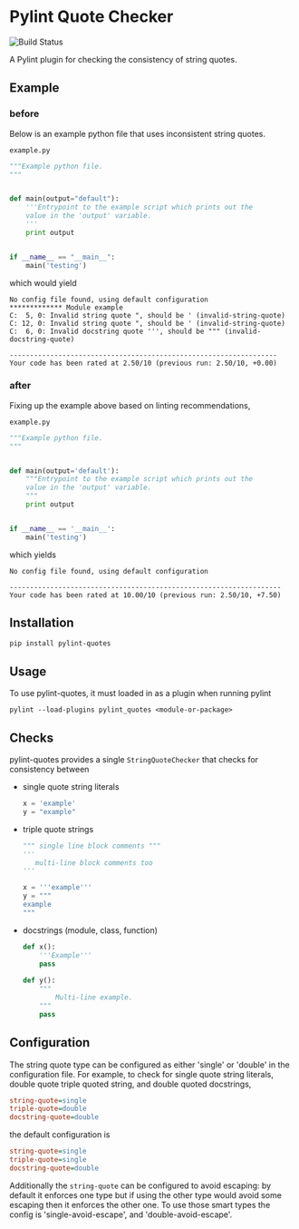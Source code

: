 # Pylint Quote Checker
![Build Status](https://travis-ci.org/edaniszewski/pylint-quotes.svg?branch=master)

A Pylint plugin for checking the consistency of string quotes.

## Example

### before
Below is an example python file that uses inconsistent string quotes.

`example.py`
```python
"""Example python file.
"""


def main(output="default"):
    '''Entrypoint to the example script which prints out the
    value in the 'output' variable.
    '''
    print output


if __name__ == "__main__":
    main('testing')
```
which would yield
```
No config file found, using default configuration
************* Module example
C:  5, 0: Invalid string quote ", should be ' (invalid-string-quote)
C: 12, 0: Invalid string quote ", should be ' (invalid-string-quote)
C:  6, 0: Invalid docstring quote ''', should be """ (invalid-docstring-quote)

------------------------------------------------------------------
Your code has been rated at 2.50/10 (previous run: 2.50/10, +0.00)
```

### after
Fixing up the example above based on linting recommendations,

`example.py`
```python
"""Example python file.
"""


def main(output='default'):
    """Entrypoint to the example script which prints out the
    value in the 'output' variable.
    """
    print output


if __name__ == '__main__':
    main('testing')
```
which yields
```
No config file found, using default configuration

-------------------------------------------------------------------
Your code has been rated at 10.00/10 (previous run: 2.50/10, +7.50)
```

## Installation

```
pip install pylint-quotes
```

## Usage
To use pylint-quotes, it must loaded in as a plugin when running pylint
```
pylint --load-plugins pylint_quotes <module-or-package>
```

## Checks
pylint-quotes provides a single `StringQuoteChecker` that checks for consistency
between
 - single quote string literals
   ```python
   x = 'example'
   y = "example"
   ```
 - triple quote strings
   ```python
   """ single line block comments """
   '''
      multi-line block comments too
   '''
   
   x = '''example'''
   y = """
   example
   """
   ```
 - docstrings (module, class, function)
   ```python
   def x():
       '''Example'''
       pass
       
   def y():
       """
           Multi-line example.
       """
       pass
   ```

## Configuration
The string quote type can be configured as either 'single' or 'double' in the configuration
file. For example, to check for single quote string literals, double quote triple quoted 
string, and double quoted docstrings,
```ini
string-quote=single
triple-quote=double
docstring-quote=double
```

the default configuration is
```ini
string-quote=single
triple-quote=single
docstring-quote=double
```

Additionally the `string-quote` can be configured to avoid escaping: by default
it enforces one type but if using the other type would avoid some escaping then
it enforces the other one. To use those smart types the config is
'single-avoid-escape', and 'double-avoid-escape'.
